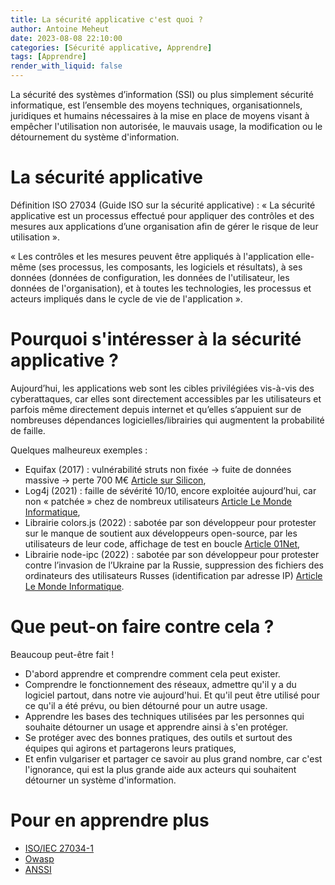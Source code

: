 ```yaml
---
title: La sécurité applicative c'est quoi ?
author: Antoine Meheut
date: 2023-08-08 22:10:00
categories: [Sécurité applicative, Apprendre]
tags: [Apprendre]
render_with_liquid: false
---
```


La sécurité des systèmes d’information (SSI) ou plus simplement sécurité informatique, est l’ensemble des moyens techniques, organisationnels, juridiques et humains nécessaires à la mise en place de moyens visant à empêcher l'utilisation non autorisée, le mauvais usage, la modification ou le détournement du système d'information.

# La sécurité applicative
Définition ISO 27034 (Guide ISO sur la sécurité applicative) :
« La sécurité applicative est un processus effectué pour appliquer des contrôles et des mesures aux applications d’une organisation afin de gérer le risque de leur utilisation ».

« Les contrôles et les mesures peuvent être appliqués à l'application elle-même (ses processus, les composants, les logiciels et résultats), à ses données (données de configuration, les données de l'utilisateur, les données de l'organisation), et à toutes les technologies, les processus et acteurs impliqués dans le cycle de vie de l'application ».
 
# Pourquoi s'intéresser à la sécurité applicative ?
Aujourd’hui, les applications web sont les cibles privilégiées vis-à-vis des cyberattaques, car elles sont directement accessibles par les utilisateurs et parfois même directement depuis internet et qu’elles s’appuient sur de nombreuses dépendances logicielles/librairies qui augmentent la probabilité de faille.

Quelques malheureux exemples :

* Equifax (2017) : vulnérabilité struts non fixée -> fuite de données massive -> perte 700 M€ [Article sur Silicon](https://www.silicon.fr/vol-massif-donnees-persos-equifax-attaque-avant-184505.html),
* Log4j (2021) : faille de sévérité 10/10, encore exploitée aujourd’hui, car non « patchée » chez de nombreux utilisateurs [Article Le Monde Informatique](https://www.lemondeinformatique.fr/actualites/lire-faille-log4j-fin-d-annee-sous-haute-tension-pour-les-administrateurs-it-85276.html),
* Librairie colors.js (2022) : sabotée par son développeur pour protester sur le manque de soutient aux développeurs open-source, par les utilisateurs de leur code, affichage de test en boucle [Article 01Net](https://www.01net.com/actualites/au-bout-du-rouleau-un-developpeur-sabote-ses-logiciels-open-source-2053434.html),
* Librairie node-ipc (2022) : sabotée par son développeur pour protester contre l’invasion de l’Ukraine par la Russie, suppression des fichiers des ordinateurs des utilisateurs Russes (identification par adresse IP) [Article Le Monde Informatique](https://www.lemondeinformatique.fr/actualites/lire-avec-le-sabotage-de-node-ipc-la-protestation-dans-l-open-source-inquiete-86188.html).

# Que peut-on faire contre cela ?
Beaucoup peut-être fait !

* D'abord apprendre et comprendre comment cela peut exister.
* Comprendre le fonctionnement des réseaux, admettre qu'il y a du logiciel partout, dans notre vie aujourd'hui. Et qu'il peut être utilisé pour ce qu'il a été prévu, ou bien détourné pour un autre usage.
* Apprendre les bases des techniques utilisées par les personnes qui souhaite détourner un usage et apprendre ainsi à s'en protéger.
* Se protéger avec des bonnes pratiques, des outils et surtout des équipes qui agirons et partagerons leurs pratiques,
* Et enfin vulgariser et partager ce savoir au plus grand nombre, car c'est l'ignorance, qui est la plus grande aide aux acteurs qui souhaitent détourner un système d'information.

# Pour en apprendre plus

* [ISO/IEC 27034-1](https://www.iso.org/fr/standard/44378.html)
* [Owasp](https://owasp.org/#)
* [ANSSI](https://www.ssi.gouv.fr/)
